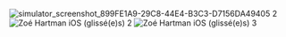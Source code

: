 ![simulator_screenshot_899FE1A9-29C8-44E4-B3C3-D7156DA49405 2](https://github.com/user-attachments/assets/0828d0a2-ba33-47da-9eea-1a4c6c92987b)
![Zoé Hartman iOS (glissé(e)s) 2](https://github.com/user-attachments/assets/efc0838a-4e9c-4635-9858-994d098426f8)
![Zoé Hartman iOS (glissé(e)s) 3](https://github.com/user-attachments/assets/1d4e1daa-5900-4e5e-b350-3b69921b2e26)
